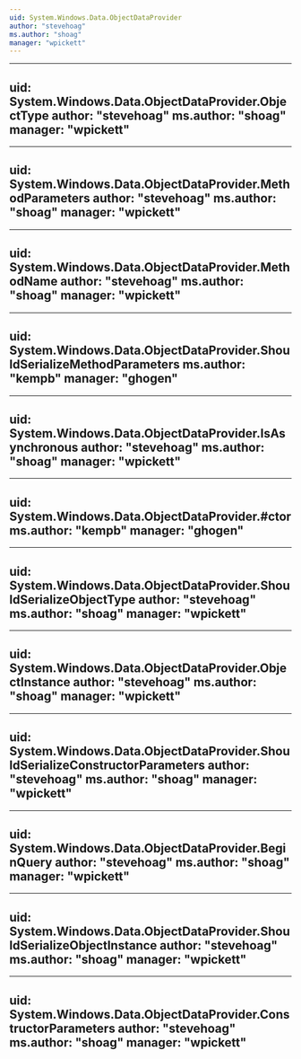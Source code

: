 ```yaml
---
uid: System.Windows.Data.ObjectDataProvider
author: "stevehoag"
ms.author: "shoag"
manager: "wpickett"
---
```


---
uid: System.Windows.Data.ObjectDataProvider.ObjectType
author: "stevehoag"
ms.author: "shoag"
manager: "wpickett"
---

---
uid: System.Windows.Data.ObjectDataProvider.MethodParameters
author: "stevehoag"
ms.author: "shoag"
manager: "wpickett"
---

---
uid: System.Windows.Data.ObjectDataProvider.MethodName
author: "stevehoag"
ms.author: "shoag"
manager: "wpickett"
---

---
uid: System.Windows.Data.ObjectDataProvider.ShouldSerializeMethodParameters
ms.author: "kempb"
manager: "ghogen"
---

---
uid: System.Windows.Data.ObjectDataProvider.IsAsynchronous
author: "stevehoag"
ms.author: "shoag"
manager: "wpickett"
---

---
uid: System.Windows.Data.ObjectDataProvider.#ctor
ms.author: "kempb"
manager: "ghogen"
---

---
uid: System.Windows.Data.ObjectDataProvider.ShouldSerializeObjectType
author: "stevehoag"
ms.author: "shoag"
manager: "wpickett"
---

---
uid: System.Windows.Data.ObjectDataProvider.ObjectInstance
author: "stevehoag"
ms.author: "shoag"
manager: "wpickett"
---

---
uid: System.Windows.Data.ObjectDataProvider.ShouldSerializeConstructorParameters
author: "stevehoag"
ms.author: "shoag"
manager: "wpickett"
---

---
uid: System.Windows.Data.ObjectDataProvider.BeginQuery
author: "stevehoag"
ms.author: "shoag"
manager: "wpickett"
---

---
uid: System.Windows.Data.ObjectDataProvider.ShouldSerializeObjectInstance
author: "stevehoag"
ms.author: "shoag"
manager: "wpickett"
---

---
uid: System.Windows.Data.ObjectDataProvider.ConstructorParameters
author: "stevehoag"
ms.author: "shoag"
manager: "wpickett"
---
